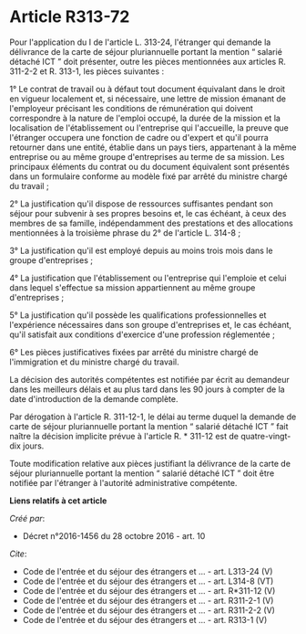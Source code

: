 # Article R313-72

Pour l'application du I de l'article L. 313-24, l'étranger qui demande la délivrance de la carte de séjour pluriannuelle
portant la mention “ salarié détaché ICT ” doit présenter, outre les pièces mentionnées aux articles R. 311-2-2 et R. 313-1,
les pièces suivantes : 

1° Le contrat de travail ou à défaut tout document équivalant dans le droit en vigueur localement et, si nécessaire, une
lettre de mission émanant de l'employeur précisant les conditions de rémunération qui doivent correspondre à la nature de
l'emploi occupé, la durée de la mission et la localisation de l'établissement ou l'entreprise qui l'accueille, la preuve que
l'étranger occupera une fonction de cadre ou d'expert et qu'il pourra retourner dans une entité, établie dans un pays tiers,
appartenant à la même entreprise ou au même groupe d'entreprises au terme de sa mission. Les principaux éléments du contrat
ou du document équivalent sont présentés dans un formulaire conforme au modèle fixé par arrêté du ministre chargé du
travail ; 

2° La justification qu'il dispose de ressources suffisantes pendant son séjour pour subvenir à ses propres besoins et, le cas
échéant, à ceux des membres de sa famille, indépendamment des prestations et des allocations mentionnées à la troisième
phrase du 2° de l'article L. 314-8 ; 

3° La justification qu'il est employé depuis au moins trois mois dans le groupe d'entreprises ; 

4° La justification que l'établissement ou l'entreprise qui l'emploie et celui dans lequel s'effectue sa mission
appartiennent au même groupe d'entreprises ; 

5° La justification qu'il possède les qualifications professionnelles et l'expérience nécessaires dans son groupe
d'entreprises et, le cas échéant, qu'il satisfait aux conditions d'exercice d'une profession réglementée ; 

6° Les pièces justificatives fixées par arrêté du ministre chargé de l'immigration et du ministre chargé du travail. 

La décision des autorités compétentes est notifiée par écrit au demandeur dans les meilleurs délais et au plus tard dans les
90 jours à compter de la date d'introduction de la demande complète. 

Par dérogation à l'article R. 311-12-1, le délai au terme duquel la demande de carte de séjour pluriannuelle portant la
mention “ salarié détaché ICT ” fait naître la décision implicite prévue à l'article R. * 311-12 est de quatre-vingt-dix
jours. 

Toute modification relative aux pièces justifiant la délivrance de la carte de séjour pluriannuelle portant la mention “
salarié détaché ICT ” doit être notifiée par l'étranger à l'autorité administrative compétente.

**Liens relatifs à cet article**

_Créé par_:

  - Décret n°2016-1456 du 28 octobre 2016 - art. 10

_Cite_:

  - Code de l'entrée et du séjour des étrangers et ... - art. L313-24 (V)
  - Code de l'entrée et du séjour des étrangers et ... - art. L314-8 (VT)
  - Code de l'entrée et du séjour des étrangers et ... - art. R*311-12 (V)
  - Code de l'entrée et du séjour des étrangers et ... - art. R311-2-1 (V)
  - Code de l'entrée et du séjour des étrangers et ... - art. R311-2-2 (V)
  - Code de l'entrée et du séjour des étrangers et ... - art. R313-1 (V)
